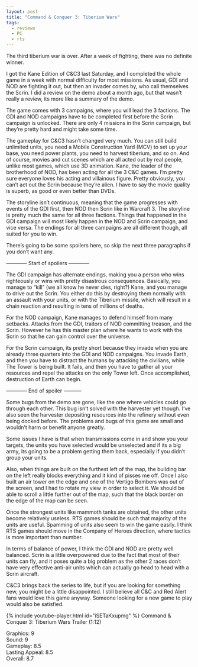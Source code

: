 ```yaml
---
layout: post
title: "Command & Conquer 3: Tiberium Wars"
tags:
  - reviews
  - PC
  - rts
---
```


The third tiberium war is over. After a week of fighting, there was no definite winner.

I got the Kane Edition of C&C3 last Saturday, and I completed the whole game in a week with normal difficulty for most missions. As usual, GDI and NOD are fighting it out, but then an invader comes by, who call themselves the Scrin. I did a review on the demo about a month ago, but that wasn’t really a review, its more like a summary of the demo.

The game comes with 3 campaigns, where you will lead the 3 factions. The GDI and NOD campaigns have to be completed first before the Scrin campaign is unlocked. There are only 4 missions in the Scrin campaign, but they’re pretty hard and might take some time.

The gameplay for C&C3 hasn’t changed very much. You can still build unlimited units, you need a Mobile Construction Yard (MCV) to set up your base, you need power plants, you need to harvest tiberium, and so on. And of course, movies and cut scenes which are all acted out by real people, unlike most games, which use 3D animation. Kane, the leader of the brotherhood of NOD, has been acting for all the 3 C&C games. I’m pretty sure everyone loves his acting and villainous figure. Pretty obviously, you can’t act out the Scrin because they’re alien. I have to say the movie quality is superb, as good or even better than DVDs.

The storyline isn’t continuous, meaning that the game progresses with events of the GDI first, then NOD then Scrin like in Warcraft 3. The storyline is pretty much the same for all three factions. Things that happened in the GDI campaign will most likely happen in the NOD and Scrin campaign, and vice versa. The endings for all three campaigns are all different though, all suited for you to win.

There’s going to be some spoilers here, so skip the next three paragraphs if you don’t want any.

———— Start of spoilers ————

The GDI campaign has alternate endings, making you a person who wins righteously or wins with pretty disastrous consequences. Basically, you manage to “kill” (we all know he never dies, right?) Kane, and you manage to drive out the Scrin. You either do this by destroying them normally with an assault with your units, or with the Tiberium missile, which will result in a chain reaction and resulting in tens of millions of deaths.

For the NOD campaign, Kane manages to defend himself from many setbacks. Attacks from the GDI, traitors of NOD committing treason, and the Scrin. However he has this master plan where he wants to work with the Scrin so that he can gain control over the universe.

For the Scrin campaign, its pretty short because they invade when you are already three quarters into the GDI and NOD campaigns. You invade Earth, and then you have to distract the humans by attacking the civilians, while The Tower is being built. It fails, and then you have to gather all your resources and repel the attacks on the only Tower left. Once accomplished, destruction of Earth can begin.

———— End of spoiler -———

Some bugs from the demo are gone, like the one where vehicles could go through each other. This bug isn’t solved with the harvester yet though. I’ve also seen the harvester depositing resources into the refinery without even being docked before. The problems and bugs of this game are small and wouldn’t harm or benefit anyone greatly.

Some issues I have is that when transmissions come in and show you your targets, the units you have selected would be unselected and if its a big army, its going to be a problem getting them back, especially if you didn’t group your units.

Also, when things are built on the furthest left of the map, the building bar on the left really blocks everything and it kind of pisses me off. Once I also built an air tower on the edge and one of the Vertigo Bombers was out of the screen, and I had to rotate my view in order to select it. We should be able to scroll a little further out of the map, such that the black border on the edge of the map can be seen.

Once the strongest units like mammoth tanks are obtained, the other units become relatively useless. RTS games should be such that majority of the units are useful. Spamming of units also seem to win the game easily. I think RTS games should move in the Company of Heroes direction, where tactics is more important than number.

In terms of balance of power, I think the GDI and NOD are pretty well balanced. Scrin is a little overpowered due to the fact that most of their units can fly, and it poses quite a big problem as the other 2 races don’t have very effective anti-air units which can actually go head to head with a Scrin aircraft.

C&C3 brings back the series to life, but if you are looking for something new, you might be a little disappointed. I still believe all C&C and Red Alert fans would love this game anyway. Someone looking for a new game to play would also be satisfied.

{% include youtube-player.html id="iSETaKxupmg" %}
Command & Conquer 3: Tiberium Wars Trailer (1:12)

Graphics: 9\
Sound: 9\
Gameplay: 8.5\
Lasting Appeal: 8.5\
Overall: 8.7
